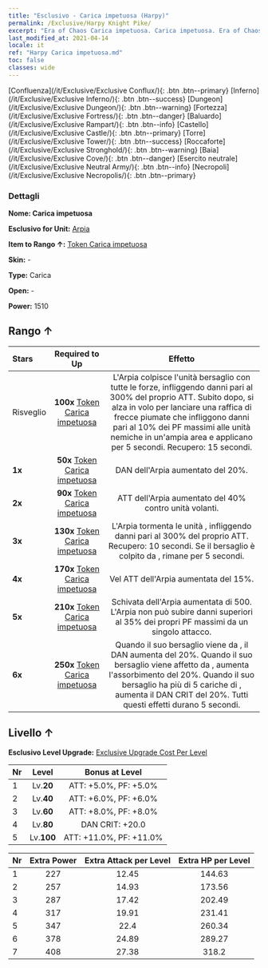 ```yaml
---
title: "Esclusivo - Carica impetuosa (Harpy)"
permalink: /Exclusive/Harpy Knight Pike/
excerpt: "Era of Chaos Carica impetuosa. Carica impetuosa. Era of Chaos Esclusivo Carica impetuosa. Arpia Esclusivo."
last_modified_at: 2021-04-14
locale: it
ref: "Harpy Carica impetuosa.md"
toc: false
classes: wide
---
```

 [Confluenza](/it/Exclusive/Exclusive Conflux/){: .btn .btn--primary} [Inferno](/it/Exclusive/Exclusive Inferno/){: .btn .btn--success} [Dungeon](/it/Exclusive/Exclusive Dungeon/){: .btn .btn--warning} [Fortezza](/it/Exclusive/Exclusive Fortress/){: .btn .btn--danger} [Baluardo](/it/Exclusive/Exclusive Rampart/){: .btn .btn--info} [Castello](/it/Exclusive/Exclusive Castle/){: .btn .btn--primary} [Torre](/it/Exclusive/Exclusive Tower/){: .btn .btn--success} [Roccaforte](/it/Exclusive/Exclusive Stronghold/){: .btn .btn--warning} [Baia](/it/Exclusive/Exclusive Cove/){: .btn .btn--danger} [Esercito neutrale](/it/Exclusive/Exclusive Neutral Army/){: .btn .btn--info} [Necropoli](/it/Exclusive/Exclusive Necropolis/){: .btn .btn--primary} 

### Dettagli
 **Nome: Carica impetuosa** 

 **Esclusivo for Unit:** [Arpia](/it/units/Harpy/) 

 **Item to Rango ↑:** [Token Carica impetuosa](/it/Items/con_916/)

 **Skin:** -

 **Type:** Carica

 **Open:** -

 **Power:** 1510

## Rango ↑

  |     Stars    |  Required to Up | Effetto |
  |:-------------|:---------------:|:---------------:|
  |  Risveglio  | **100x** [Token Carica impetuosa](/it/Items/con_916/) | <Acrobazie aeree> L'Arpia colpisce l'unità bersaglio con tutte le forze, infliggendo danni pari al 300% del proprio ATT. Subito dopo, si alza in volo per lanciare una raffica di frecce piumate che infliggono danni pari al 10% dei PF massimi alle unità nemiche in un'ampia area e applicano <Veleno del falco> per 5 secondi. Recupero: 15 secondi. |
  | **1x** <i class="fas fa-star"/> | **50x** [Token Carica impetuosa](/it/Items/con_916/) | DAN dell'Arpia aumentato del 20%. |
  | **2x** <i class="fas fa-star"/> | **90x** [Token Carica impetuosa](/it/Items/con_916/) | ATT dell'Arpia aumentato del 40% contro unità volanti. |
  | **3x** <i class="fas fa-star"/> | **130x** [Token Carica impetuosa](/it/Items/con_916/) | <Trangugiaveleno> L'Arpia tormenta le unità <avvelenate>, infliggendo danni pari al 300% del proprio ATT. Recupero: 10 secondi. Se il bersaglio è colpito da <Esplosione di veleno>, rimane <stordito> per 5 secondi. |
  | **4x** <i class="fas fa-star"/> | **170x** [Token Carica impetuosa](/it/Items/con_916/) | Vel ATT dell'Arpia aumentata del 15%. |
  | **5x** <i class="fas fa-star"/> | **210x** [Token Carica impetuosa](/it/Items/con_916/) | Schivata dell'Arpia aumentata di 500. L'Arpia non può subire danni superiori al 35% dei propri PF massimi da un singolo attacco. |
  | **6x** <i class="fas fa-star"/> | **250x** [Token Carica impetuosa](/it/Items/con_916/) | Quando il suo bersaglio viene <stordito> da <Trangugiaveleno>, il DAN aumenta del 20%. Quando il suo bersaglio viene affetto da <Veleno del falco>, aumenta l'assorbimento del 20%. Quando il suo bersaglio ha più di 5 cariche di <Veleno di serpente>, aumenta il DAN CRIT del 20%. Tutti questi effetti durano 5 secondi. |


## Livello ↑
 **Esclusivo Level Upgrade:** [Exclusive Upgrade Cost Per Level](/Exclusive/ExclusiveUpgradeCostPerLevel/)

  |  Nr  |   Level  | Bonus at Level |
  |:-----|:--------:|:--------------:|
  | 1 | Lv.**20** | ATT: +5.0%, PF: +5.0% |
  | 2 | Lv.**40** | ATT: +6.0%, PF: +6.0% |
  | 3 | Lv.**60** | ATT: +8.0%, PF: +8.0% |
  | 4 | Lv.**80** | DAN CRIT: +20.0 |
  | 5 | Lv.**100** | ATT: +11.0%, PF: +11.0% |


  |  Nr  |  Extra Power | Extra Attack per Level | Extra HP per Level |
  |:-----|:--------:|:--------:|:--------:|
  | 1 | 227 | 12.45 | 144.63 |
  | 2 | 257 | 14.93 | 173.56 |
  | 3 | 287 | 17.42 | 202.49 |
  | 4 | 317 | 19.91 | 231.41 |
  | 5 | 347 | 22.4 | 260.34 |
  | 6 | 378 | 24.89 | 289.27 |
  | 7 | 408 | 27.38 | 318.2 |



